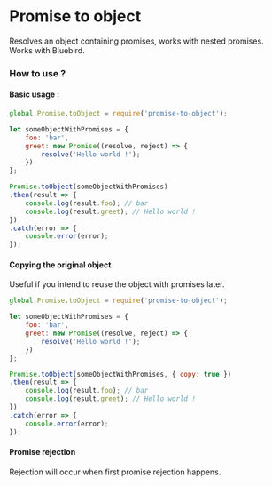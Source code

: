 # Promise to object
Resolves an object containing promises, works with nested promises.
Works with Bluebird.

### How to use ?


#### Basic usage :

```javascript
global.Promise.toObject = require('promise-to-object');

let someObjectWithPromises = {
    foo: 'bar',
    greet: new Promise((resolve, reject) => {
        resolve('Hello world !');
    })
};

Promise.toObject(someObjectWithPromises)
.then(result => {
    console.log(result.foo); // bar
    console.log(result.greet); // Hello world !
})
.catch(error => {
    console.error(error);
});

```

#### Copying the original object
Useful if you intend to reuse the object with promises later.

```javascript
global.Promise.toObject = require('promise-to-object');

let someObjectWithPromises = {
    foo: 'bar',
    greet: new Promise((resolve, reject) => {
        resolve('Hello world !');
    })
};

Promise.toObject(someObjectWithPromises, { copy: true })
.then(result => {
    console.log(result.foo); // bar
    console.log(result.greet); // Hello world !
})
.catch(error => {
    console.error(error);
});

```

#### Promise rejection
Rejection will occur when first promise rejection happens.
